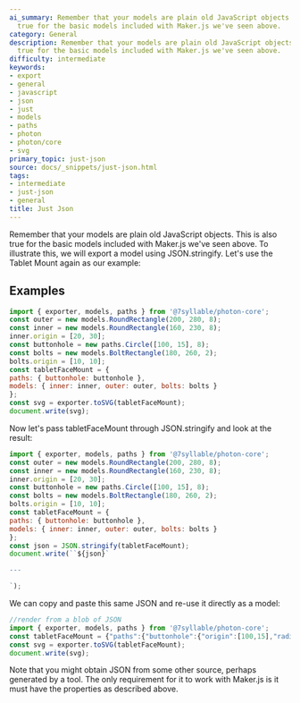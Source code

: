 ```yaml
---
ai_summary: Remember that your models are plain old JavaScript objects. This is also
  true for the basic models included with Maker.js we've seen above.
category: General
description: Remember that your models are plain old JavaScript objects. This is also
  true for the basic models included with Maker.js we've seen above.
difficulty: intermediate
keywords:
- export
- general
- javascript
- json
- just
- models
- paths
- photon
- photon/core
- svg
primary_topic: just-json
source: docs/_snippets/just-json.html
tags:
- intermediate
- just-json
- general
title: Just Json
---
```

Remember that your models are plain old JavaScript objects. This is also true for the basic models included with Maker.js we've seen above.
To illustrate this, we will export a model using JSON.stringify. Let's use the Tablet Mount again as our example:


## Examples

```javascript
import { exporter, models, paths } from '@7syllable/photon-core';
const outer = new models.RoundRectangle(200, 280, 8);
const inner = new models.RoundRectangle(160, 230, 8);
inner.origin = [20, 30];
const buttonhole = new paths.Circle([100, 15], 8);
const bolts = new models.BoltRectangle(180, 260, 2);
bolts.origin = [10, 10];
const tabletFaceMount = {
paths: { buttonhole: buttonhole },
models: { inner: inner, outer: outer, bolts: bolts }
};
const svg = exporter.toSVG(tabletFaceMount);
document.write(svg);
```

Now let's pass tabletFaceMount through JSON.stringify and look at the result:

```javascript
import { exporter, models, paths } from '@7syllable/photon-core';
const outer = new models.RoundRectangle(200, 280, 8);
const inner = new models.RoundRectangle(160, 230, 8);
inner.origin = [20, 30];
const buttonhole = new paths.Circle([100, 15], 8);
const bolts = new models.BoltRectangle(180, 260, 2);
bolts.origin = [10, 10];
const tabletFaceMount = {
paths: { buttonhole: buttonhole },
models: { inner: inner, outer: outer, bolts: bolts }
};
const json = JSON.stringify(tabletFaceMount);
document.write(``${json}`

---

`);
```

We can copy and paste this same JSON and re-use it directly as a model:

```javascript
//render from a blob of JSON
import { exporter, models, paths } from '@7syllable/photon-core';
const tabletFaceMount = {"paths":{"buttonhole":{"origin":[100,15],"radius":8,"type":"circle"}},"models":{"inner":{"paths":{"BottomLeft":{"origin":[8,8],"radius":8,"startAngle":180,"endAngle":270,"type":"arc"},"BottomRight":{"origin":[152,8],"radius":8,"startAngle":270,"endAngle":0,"type":"arc"},"TopRight":{"origin":[152,222],"radius":8,"startAngle":0,"endAngle":90,"type":"arc"},"TopLeft":{"origin":[8,222],"radius":8,"startAngle":90,"endAngle":180,"type":"arc"},"Bottom":{"origin":[8,0],"end":[152,0],"type":"line"},"Top":{"origin":[152,230],"end":[8,230],"type":"line"},"Right":{"origin":[160,8],"end":[160,222],"type":"line"},"Left":{"origin":[0,222],"end":[0,8],"type":"line"}},"origin":[20,30]},"outer":{"paths":{"BottomLeft":{"origin":[8,8],"radius":8,"startAngle":180,"endAngle":270,"type":"arc"},"BottomRight":{"origin":[192,8],"radius":8,"startAngle":270,"endAngle":0,"type":"arc"},"TopRight":{"origin":[192,272],"radius":8,"startAngle":0,"endAngle":90,"type":"arc"},"TopLeft":{"origin":[8,272],"radius":8,"startAngle":90,"endAngle":180,"type":"arc"},"Bottom":{"origin":[8,0],"end":[192,0],"type":"line"},"Top":{"origin":[192,280],"end":[8,280],"type":"line"},"Right":{"origin":[200,8],"end":[200,272],"type":"line"},"Left":{"origin":[0,272],"end":[0,8],"type":"line"}}},"bolts":{"paths":{"BottomLeft\_bolt":{"origin":[0,0],"radius":2,"type":"circle"},"BottomRight\_bolt":{"origin":[180,0],"radius":2,"type":"circle"},"TopRight\_bolt":{"origin":[180,260],"radius":2,"type":"circle"},"TopLeft\_bolt":{"origin":[0,260],"radius":2,"type":"circle"}},"origin":[10,10]}}};
const svg = exporter.toSVG(tabletFaceMount);
document.write(svg);
```

Note that you might obtain JSON from some other source, perhaps generated by a tool. The only requirement for it to work with Maker.js is it must have the properties as described above.
